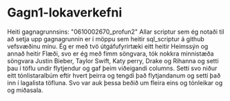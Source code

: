 # Gagn1-lokaverkefni
Heiti gagnagrunnsins: "0610002670_profun2"
Allar scriptur sem ég notaði til að setja upp gagnagrunnin er í möppu sem heitir sql_scriptur á github vefsvæðinu mínu.
Ég er með tvö útgáfufyrirtæki eitt heitir Heimssýn og annað heitir Flæði, svo er ég með fimm söngvara, tók nokkra minnistæða söngvara Justin Bieber, Taylor Swift, Katy perry, Drake og Rihanna og setti þau í töflu undir flytjendur og gaf þeim viðeigandi columns. Setti svo niður eitt tónlistaralbúm eftir hvert þeirra og tengdi það flytjandanum og setti það inn í lagalista töfluna. Svo var auk þessa beðið um fleira eins og tónleikar og og miðasala.
